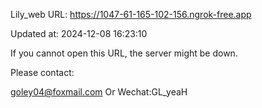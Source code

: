 Lily_web URL: https://1047-61-165-102-156.ngrok-free.app

Updated at: 2024-12-08 16:23:10

If you cannot open this URL, the server might be down.

Please contact: 

goley04@foxmail.com Or Wechat:GL_yeaH